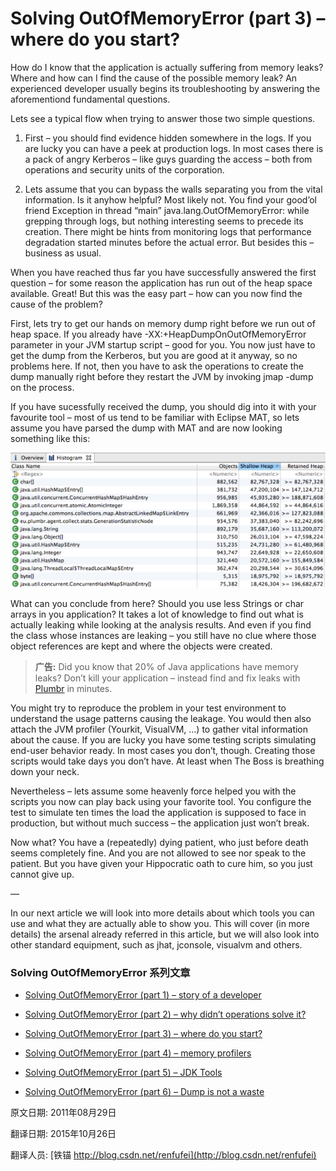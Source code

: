 Solving OutOfMemoryError (part 3) – where do you start?
==

How do I know that the application is actually suffering from memory leaks? Where and how can I find the cause of the possible memory leak? An experienced developer usually begins its troubleshooting by answering the aforementiond fundamental questions.

Lets see a typical flow when trying to answer those two simple questions.


1. First – you should find evidence hidden somewhere in the logs. If you are lucky you can have a peek at production logs. In most cases there is a pack of angry Kerberos – like guys guarding the access – both from operations and security units of the corporation.


2. Lets assume that you can bypass the walls separating you from the vital information. Is it anyhow helpful? Most likely not. You find your good’ol friend Exception in thread “main” java.lang.OutOfMemoryError: while grepping through logs, but nothing interesting seems to precede its creation. There might be hints from monitoring logs that performance degradation started minutes before the actual error. But besides this – business as usual.



When you have reached thus far you have successfully answered the first question – for some reason the application has run out of the heap space available. Great! But this was the easy part – how can you now find the cause of the problem?


First, lets try to get our hands on memory dump right before we run out of heap space. If you already have -XX:+HeapDumpOnOutOfMemoryError parameter in your JVM startup script – good for you. You now just have to get the dump from the Kerberos, but you are good at it anyway, so no problems here. If not, then you have to ask the operations to create the dump manually right before they restart the JVM by invoking jmap -dump on the process.


If you have sucessfully received the dump, you should dig into it with your favourite tool – most of us tend to be familiar with Eclipse MAT, so lets assume you have parsed the dump with MAT and are now looking something like this:


![](03_01_eclipse-mat-screenshot.png)



What can you conclude from here? Should you use less Strings or char arrays in you application? It takes a lot of knowledge to find out what is actually leaking while looking at the analysis results. And even if you find the class whose instances are leaking – you still have no clue where those object references are kept and where the objects were created.


> **广告:** Did you know that 20% of Java applications have memory leaks? Don’t kill your application – instead find and fix leaks with [Plumbr](https://plumbr.eu/memory-leak) in minutes.



You might try to reproduce the problem in your test environment to understand the usage patterns causing the leakage. You would then also attach the JVM profiler (Yourkit, VisualVM, …) to gather vital information about the cause. If you are lucky you have some testing scripts simulating end-user behavior ready. In most cases you don’t, though. Creating those scripts would take days you don’t have. At least when The Boss is breathing down your neck.


Nevertheless – lets assume some heavenly force helped you with the scripts you now can play back using your favorite tool. You configure the test to simulate ten times the load the application is supposed to face in production, but without much success – the application just won’t break.


Now what? You have a (repeatedly) dying patient, who just before death seems completely fine. And you are not allowed to see nor speak to the patient. But you have given your Hippocratic oath to cure him, so you just cannot give up.

—

In our next article we will look into more details about which tools you can use and what they are actually able to show you. This will cover (in more details) the arsenal already referred in this article, but we will also look into other standard equipment, such as jhat, jconsole, visualvm and others.




### Solving OutOfMemoryError 系列文章

- [Solving OutOfMemoryError (part 1) – story of a developer](01_story_of_a_developer.md)

- [Solving OutOfMemoryError (part 2) – why didn’t operations solve it?](02_why_did_not_operations_solve_it.md)

- [Solving OutOfMemoryError (part 3) – where do you start?](03_where_do_you_start.md)

- [Solving OutOfMemoryError (part 4) – memory profilers](04_memory_profilers.md)

- [Solving OutOfMemoryError (part 5) – JDK Tools](05_JDK_Tools.md)

- [Solving OutOfMemoryError (part 6) – Dump is not a waste](06_Dump_is_not_a_waste.md)



原文日期: 2011年08月29日

翻译日期: 2015年10月26日

翻译人员: [铁锚 http://blog.csdn.net/renfufei](http://blog.csdn.net/renfufei)
